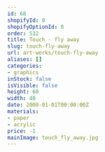 ```yaml
---
id: 68
shopifyId: 0
shopifyOptionId: 0
order: 532
title: Touch - fly away
slug: touch-fly-away
url: art-works/touch-fly-away
aliases: []
categories:
- graphics
inStock: false
isVisible: false
height: 60
width: 40
date: 2008-01-01T00:00:00Z
materials:
- paper
- acrylic
price: -1
mainImage: touch_fly_away.jpg
---
```

